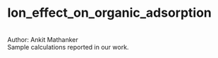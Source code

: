 # Ion_effect_on_organic_adsorption
<br>
Author: Ankit Mathanker
<br>
Sample calculations reported in our work.
